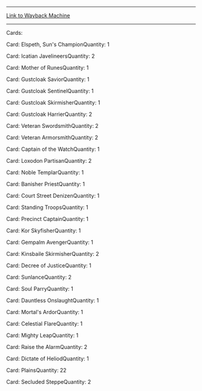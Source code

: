 
---
[Link to Wayback Machine](https://web.archive.org/web/20150224034149/http://magic.wizards.com/en/articles/decks/elspeth-2015-02-16)

[_metadata_:generator]:- "Drupal 7 (http://drupal.org)"
[_metadata_:node]:- "346681"
[_metadata_:publish_date]:- "2015-02-16"
[_metadata_:source]:- "article"
[_metadata_:title]:- "Elspeth"
[_metadata_:wayback_capture_timestamp]:- "2015-02-24 03:41:49"
[_metadata_:wayback_raw_url]:- "https://web.archive.org/web/20150224034149id_/http://magic.wizards.com/en/articles/decks/elspeth-2015-02-16"
[_metadata_:wayback_url]:- "http://magic.wizards.com/en/articles/decks/elspeth-2015-02-16"
---





Cards: 

Card: Elspeth, Sun's ChampionQuantity: 1 



Card: Icatian JavelineersQuantity: 2 



Card: Mother of RunesQuantity: 1 



Card: Gustcloak SaviorQuantity: 1 



Card: Gustcloak SentinelQuantity: 1 



Card: Gustcloak SkirmisherQuantity: 1 



Card: Gustcloak HarrierQuantity: 2 



Card: Veteran SwordsmithQuantity: 2 



Card: Veteran ArmorsmithQuantity: 2 



Card: Captain of the WatchQuantity: 1 



Card: Loxodon PartisanQuantity: 2 



Card: Noble TemplarQuantity: 1 



Card: Banisher PriestQuantity: 1 



Card: Court Street DenizenQuantity: 1 



Card: Standing TroopsQuantity: 1 



Card: Precinct CaptainQuantity: 1 



Card: Kor SkyfisherQuantity: 1 



Card: Gempalm AvengerQuantity: 1 



Card: Kinsbaile SkirmisherQuantity: 2 



Card: Decree of JusticeQuantity: 1 



Card: SunlanceQuantity: 2 



Card: Soul ParryQuantity: 1 



Card: Dauntless OnslaughtQuantity: 1 



Card: Mortal's ArdorQuantity: 1 



Card: Celestial FlareQuantity: 1 



Card: Mighty LeapQuantity: 1 



Card: Raise the AlarmQuantity: 2 



Card: Dictate of HeliodQuantity: 1 



Card: PlainsQuantity: 22 



Card: Secluded SteppeQuantity: 2 




 

 
